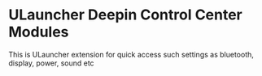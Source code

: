 # ULauncher Deepin Control Center Modules

This is ULauncher extension for quick access such settings as bluetooth, display, power, sound etc
